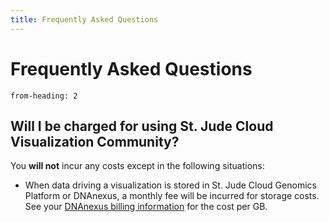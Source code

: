 ```yaml
---
title: Frequently Asked Questions
---
```



# Frequently Asked Questions

```toc
from-heading: 2
```

## Will I be charged for using St. Jude Cloud Visualization Community?

You **will not** incur any costs except in the following situations:

* When data driving a visualization is stored in St. Jude Cloud Genomics Platform or DNAnexus, a monthly fee will be incurred for storage costs. See your [DNAnexus billing information](https://platform.dnanexus.com/profile/settings/billing) for the cost per GB.
